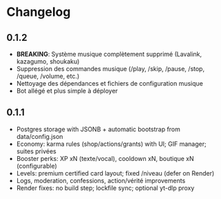 # Changelog

## 0.1.2
- **BREAKING**: Système musique complètement supprimé (Lavalink, kazagumo, shoukaku)
- Suppression des commandes musique (/play, /skip, /pause, /stop, /queue, /volume, etc.)
- Nettoyage des dépendances et fichiers de configuration musique
- Bot allégé et plus simple à déployer

## 0.1.1
- Postgres storage with JSONB + automatic bootstrap from data/config.json
- Economy: karma rules (shop/actions/grants) with UI; GIF manager; suites privées
- Booster perks: XP xN (texte/vocal), cooldown xN, boutique xN (configurable)
- Levels: premium certified card layout; fixed /niveau (defer on Render)
- Logs, moderation, confessions, action/vérité improvements
- Render fixes: no build step; lockfile sync; optional yt-dlp proxy